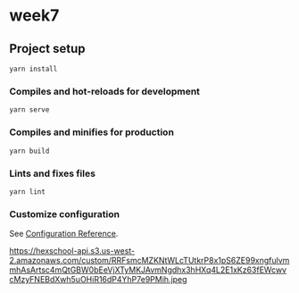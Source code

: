 # week7

## Project setup

```
yarn install
```

### Compiles and hot-reloads for development

```
yarn serve
```

### Compiles and minifies for production

```
yarn build
```

### Lints and fixes files

```
yarn lint
```

### Customize configuration

See [Configuration Reference](https://cli.vuejs.org/config/).

https://hexschool-api.s3.us-west-2.amazonaws.com/custom/RRFsmcMZKNtWLcTUtkrP8x1pS6ZE99xngfulvmmhAsArtsc4mQtGBW0bEeVjXTyMKJAvmNgdhx3hHXq4L2E1xKz63fEWcwvcMzyFNEBdXwh5uOHiR16dP4YhP7e9PMih.jpeg
